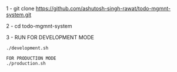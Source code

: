 1 - git clone https://github.com/ashutosh-singh-rawat/todo-mgmnt-system.git

2 - cd todo-mgmnt-system

3 - RUN
    FOR DEVELOPMENT MODE 
    
    ./development.sh

    FOR PRODUCTION MODE
    ./production.sh
